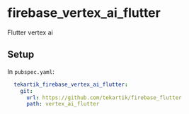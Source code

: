 # firebase_vertex_ai_flutter

Flutter vertex ai

## Setup

In `pubspec.yaml`:
```yaml
  tekartik_firebase_vertex_ai_flutter:
    git:
      url: https://github.com/tekartik/firebase_flutter
      path: vertex_ai_flutter
```
